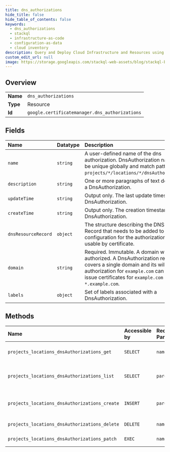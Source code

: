 ```yaml
---
title: dns_authorizations
hide_title: false
hide_table_of_contents: false
keywords:
  - dns_authorizations
  - stackql
  - infrastructure-as-code
  - configuration-as-data
  - cloud inventory
description: Query and Deploy Cloud Infrastructure and Resources using SQL
custom_edit_url: null
image: https://storage.googleapis.com/stackql-web-assets/blog/stackql-blog-post-featured-image.png
---
```

  
    

## Overview
<table><tbody>
<tr><td><b>Name</b></td><td><code>dns_authorizations</code></td></tr>
<tr><td><b>Type</b></td><td>Resource</td></tr>
<tr><td><b>Id</b></td><td><code>google.certificatemanager.dns_authorizations</code></td></tr>
</tbody></table>

## Fields
| Name | Datatype | Description |
|:-----|:---------|:------------|
| `name` | `string` | A user-defined name of the dns authorization. DnsAuthorization names must be unique globally and match pattern `projects/*/locations/*/dnsAuthorizations/*`. |
| `description` | `string` | One or more paragraphs of text description of a DnsAuthorization. |
| `updateTime` | `string` | Output only. The last update timestamp of a DnsAuthorization. |
| `createTime` | `string` | Output only. The creation timestamp of a DnsAuthorization. |
| `dnsResourceRecord` | `object` | The structure describing the DNS Resource Record that needs to be added to DNS configuration for the authorization to be usable by certificate. |
| `domain` | `string` | Required. Immutable. A domain which is being authorized. A DnsAuthorization resource covers a single domain and its wildcard, e.g. authorization for `example.com` can be used to issue certificates for `example.com` and `*.example.com`. |
| `labels` | `object` | Set of labels associated with a DnsAuthorization. |
## Methods
| Name | Accessible by | Required Params | Description |
|:-----|:--------------|:----------------|:------------|
| `projects_locations_dnsAuthorizations_get` | `SELECT` | `name` | Gets details of a single DnsAuthorization. |
| `projects_locations_dnsAuthorizations_list` | `SELECT` | `parent` | Lists DnsAuthorizations in a given project and location. |
| `projects_locations_dnsAuthorizations_create` | `INSERT` | `parent` | Creates a new DnsAuthorization in a given project and location. |
| `projects_locations_dnsAuthorizations_delete` | `DELETE` | `name` | Deletes a single DnsAuthorization. |
| `projects_locations_dnsAuthorizations_patch` | `EXEC` | `name` | Updates a DnsAuthorization. |
